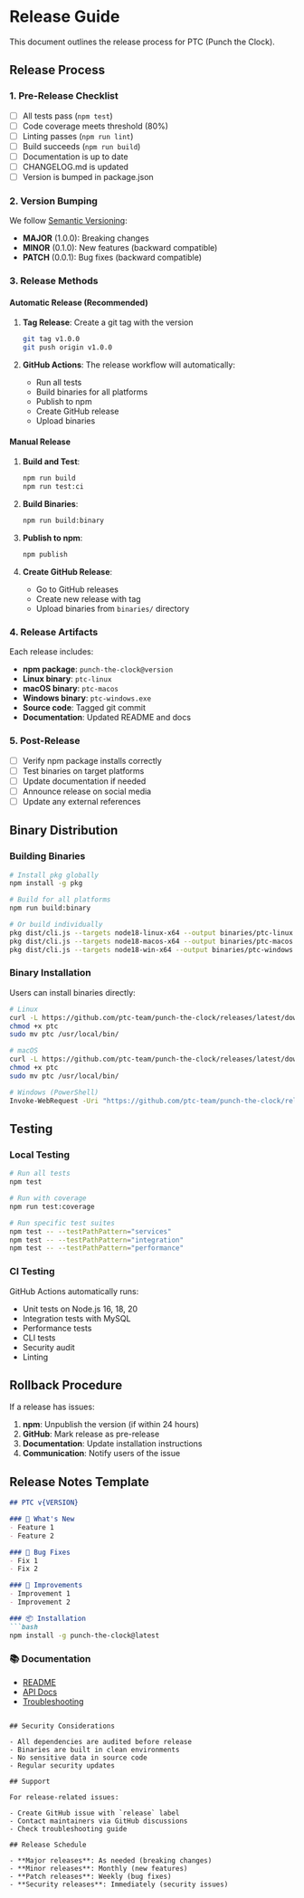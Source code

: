 # Release Guide

This document outlines the release process for PTC (Punch the Clock).

## Release Process

### 1. Pre-Release Checklist

- [ ] All tests pass (`npm test`)
- [ ] Code coverage meets threshold (80%)
- [ ] Linting passes (`npm run lint`)
- [ ] Build succeeds (`npm run build`)
- [ ] Documentation is up to date
- [ ] CHANGELOG.md is updated
- [ ] Version is bumped in package.json

### 2. Version Bumping

We follow [Semantic Versioning](https://semver.org/):

- **MAJOR** (1.0.0): Breaking changes
- **MINOR** (0.1.0): New features (backward compatible)
- **PATCH** (0.0.1): Bug fixes (backward compatible)

### 3. Release Methods

#### Automatic Release (Recommended)

1. **Tag Release**: Create a git tag with the version
   ```bash
   git tag v1.0.0
   git push origin v1.0.0
   ```

2. **GitHub Actions**: The release workflow will automatically:
   - Run all tests
   - Build binaries for all platforms
   - Publish to npm
   - Create GitHub release
   - Upload binaries

#### Manual Release

1. **Build and Test**:
   ```bash
   npm run build
   npm run test:ci
   ```

2. **Build Binaries**:
   ```bash
   npm run build:binary
   ```

3. **Publish to npm**:
   ```bash
   npm publish
   ```

4. **Create GitHub Release**:
   - Go to GitHub releases
   - Create new release with tag
   - Upload binaries from `binaries/` directory

### 4. Release Artifacts

Each release includes:

- **npm package**: `punch-the-clock@version`
- **Linux binary**: `ptc-linux`
- **macOS binary**: `ptc-macos`
- **Windows binary**: `ptc-windows.exe`
- **Source code**: Tagged git commit
- **Documentation**: Updated README and docs

### 5. Post-Release

- [ ] Verify npm package installs correctly
- [ ] Test binaries on target platforms
- [ ] Update documentation if needed
- [ ] Announce release on social media
- [ ] Update any external references

## Binary Distribution

### Building Binaries

```bash
# Install pkg globally
npm install -g pkg

# Build for all platforms
npm run build:binary

# Or build individually
pkg dist/cli.js --targets node18-linux-x64 --output binaries/ptc-linux
pkg dist/cli.js --targets node18-macos-x64 --output binaries/ptc-macos
pkg dist/cli.js --targets node18-win-x64 --output binaries/ptc-windows.exe
```

### Binary Installation

Users can install binaries directly:

```bash
# Linux
curl -L https://github.com/ptc-team/punch-the-clock/releases/latest/download/ptc-linux -o ptc
chmod +x ptc
sudo mv ptc /usr/local/bin/

# macOS
curl -L https://github.com/ptc-team/punch-the-clock/releases/latest/download/ptc-macos -o ptc
chmod +x ptc
sudo mv ptc /usr/local/bin/

# Windows (PowerShell)
Invoke-WebRequest -Uri "https://github.com/ptc-team/punch-the-clock/releases/latest/download/ptc-windows.exe" -OutFile "ptc.exe"
```

## Testing

### Local Testing

```bash
# Run all tests
npm test

# Run with coverage
npm run test:coverage

# Run specific test suites
npm test -- --testPathPattern="services"
npm test -- --testPathPattern="integration"
npm test -- --testPathPattern="performance"
```

### CI Testing

GitHub Actions automatically runs:

- Unit tests on Node.js 16, 18, 20
- Integration tests with MySQL
- Performance tests
- CLI tests
- Security audit
- Linting

## Rollback Procedure

If a release has issues:

1. **npm**: Unpublish the version (if within 24 hours)
2. **GitHub**: Mark release as pre-release
3. **Documentation**: Update installation instructions
4. **Communication**: Notify users of the issue

## Release Notes Template

```markdown
## PTC v{VERSION}

### 🎉 What's New
- Feature 1
- Feature 2

### 🐛 Bug Fixes
- Fix 1
- Fix 2

### 🔧 Improvements
- Improvement 1
- Improvement 2

### 📦 Installation
```bash
npm install -g punch-the-clock@latest
```

### 📚 Documentation
- [README](https://github.com/ptc-team/punch-the-clock#readme)
- [API Docs](https://github.com/ptc-team/punch-the-clock/blob/main/docs/API.md)
- [Troubleshooting](https://github.com/ptc-team/punch-the-clock/blob/main/docs/TROUBLESHOOTING.md)
```

## Security Considerations

- All dependencies are audited before release
- Binaries are built in clean environments
- No sensitive data in source code
- Regular security updates

## Support

For release-related issues:

- Create GitHub issue with `release` label
- Contact maintainers via GitHub discussions
- Check troubleshooting guide

## Release Schedule

- **Major releases**: As needed (breaking changes)
- **Minor releases**: Monthly (new features)
- **Patch releases**: Weekly (bug fixes)
- **Security releases**: Immediately (security issues)
